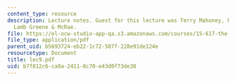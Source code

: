 ```yaml
---
content_type: resource
description: Lecture notes. Guest for this lecture was Terry Mahoney, Partner, Leboeuf
  Lamb Greene & McRae.
file: https://ol-ocw-studio-app-qa.s3.amazonaws.com/courses/15-617-the-law-of-corporate-finance-and-financial-markets-spring-2004/b7f812c6ca9a24118c70e43d0f73de38_lec9.pdf
file_type: application/pdf
parent_uid: b5693724-eb22-1c72-507f-228e91de124e
resourcetype: Document
title: lec9.pdf
uid: b7f812c6-ca9a-2411-8c70-e43d0f73de38
---
```

